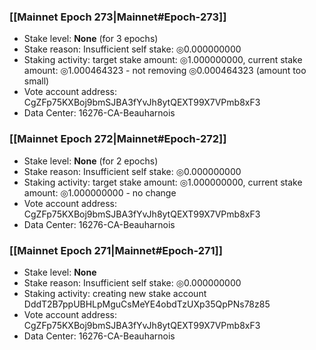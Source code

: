 ### [[Mainnet Epoch 273|Mainnet#Epoch-273]]
* Stake level: **None** (for 3 epochs)
* Stake reason: Insufficient self stake: ◎0.000000000
* Staking activity: target stake amount: ◎1.000000000, current stake amount: ◎1.000464323 - not removing ◎0.000464323 (amount too small)
* Vote account address: CgZFp75KXBoj9bmSJBA3fYvJh8ytQEXT99X7VPmb8xF3
* Data Center: 16276-CA-Beauharnois
### [[Mainnet Epoch 272|Mainnet#Epoch-272]]
* Stake level: **None** (for 2 epochs)
* Stake reason: Insufficient self stake: ◎0.000000000
* Staking activity: target stake amount: ◎1.000000000, current stake amount: ◎1.000000000 - no change
* Vote account address: CgZFp75KXBoj9bmSJBA3fYvJh8ytQEXT99X7VPmb8xF3
* Data Center: 16276-CA-Beauharnois
### [[Mainnet Epoch 271|Mainnet#Epoch-271]]
* Stake level: **None**
* Stake reason: Insufficient self stake: ◎0.000000000
* Staking activity: creating new stake account DddT2B7ppUBHLpMguCsMeYE4obdTzUXp35QpPNs78z85
* Vote account address: CgZFp75KXBoj9bmSJBA3fYvJh8ytQEXT99X7VPmb8xF3
* Data Center: 16276-CA-Beauharnois